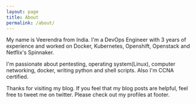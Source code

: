 ```yaml
---
layout: page
title: About
permalink: /about/
---
```


My name is Veerendra from India. I'm a DevOps Engineer with 3 years of experience and worked on Docker, Kubernetes, Openshift, Openstack and Netflix's Spinnaker.

I'm passionate about pentesting, operating system(Linux), computer networking, docker, writing python and shell scripts. Also I'm CCNA certified.

Thanks for visiting my blog. If you feel that my blog posts are helpful, feel free to tweet me on twitter. Please check out my profiles at footer.
